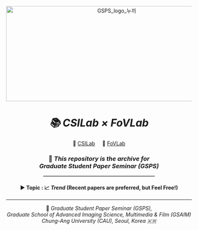 <div align="center">

  <img width="584" height="258" alt="GSPS_logo_누끼" src="https://github.com/user-attachments/assets/4e67b0f0-f2f7-4a86-9b72-cc768ae6857d" />
</div>

<div align="center">
  <h1><i>📚 CSILab × FoVLab</i></h1>
  
  <div>    
    🔗 <a href='https://www.jinhwipark.com/' target='_blank'>CSILab</a>&nbsp;&nbsp;&nbsp;&nbsp;
    🔗 <a href='http://fovlab.cau.ac.kr/' target='_blank'>FoVLab</a>
  </div>


  <h3>
    📝 <em>This repository is the archive for</em><br/>
    <strong><em>Graduate Student Paper Seminar (GSPS)</em></strong>
  </h3>

  <hr style="width:60%; border: 1px solid #ccc;" />

  <h4>
    ▶ <strong>Topic</strong> : 📈 <i>Trend</i> (Recent papers are preferred, but Feel Free!)
  </h4>
</div>

---
<div align="center">
  📍 <em>Graduate Student Paper Seminar (GSPS),</em><br/>
  <em>Graduate School of Advanced Imaging Science, Multimedia & Film (GSAIM)</em><br/>
  <em>Chung-Ang University (CAU), Seoul, Korea 🇰🇷</em>
</div>
